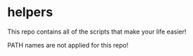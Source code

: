 # helpers

This repo contains all of the scripts that make your life easier!

PATH names are not applied for this repo!
